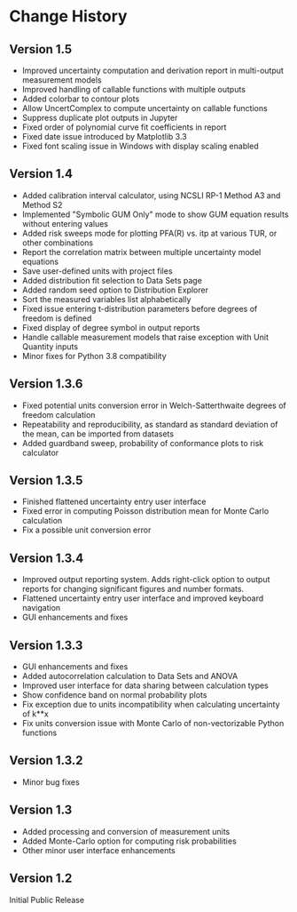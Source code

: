 # Change History

## Version 1.5

- Improved uncertainty computation and derivation report in multi-output measurement models
- Improved handling of callable functions with multiple outputs
- Added colorbar to contour plots
- Allow UncertComplex to compute uncertainty on callable functions
- Suppress duplicate plot outputs in Jupyter
- Fixed order of polynomial curve fit coefficients in report
- Fixed date issue introduced by Matplotlib 3.3
- Fixed font scaling issue in Windows with display scaling enabled



## Version 1.4

- Added calibration interval calculator, using NCSLI RP-1 Method A3 and Method S2
- Implemented "Symbolic GUM Only" mode to show GUM equation results without entering values
- Added risk sweeps mode for plotting PFA(R) vs. itp at various TUR, or other combinations
- Report the correlation matrix between multiple uncertainty model equations
- Save user-defined units with project files
- Added distribution fit selection to Data Sets page
- Added random seed option to Distribution Explorer
- Sort the measured variables list alphabetically
- Fixed issue entering t-distribution parameters before degrees of freedom is defined
- Fixed display of degree symbol in output reports
- Handle callable measurement models that raise exception with Unit Quantity inputs
- Minor fixes for Python 3.8 compatibility

## Version 1.3.6

- Fixed potential units conversion error in Welch-Satterthwaite degrees of freedom calculation
- Repeatability and reproducibility, as standard as standard deviation of the mean, can be imported from datasets
- Added guardband sweep, probability of conformance plots to risk calculator


## Version 1.3.5

- Finished flattened uncertainty entry user interface
- Fixed error in computing Poisson distribution mean for Monte Carlo calculation
- Fix a possible unit conversion error


## Version 1.3.4

- Improved output reporting system. Adds right-click option to output reports for changing significant figures and number formats.
- Flattened uncertainty entry user interface and improved keyboard navigation
- GUI enhancements and fixes


## Version 1.3.3

- GUI enhancements and fixes
- Added autocorrelation calculation to Data Sets and ANOVA
- Improved user interface for data sharing between calculation types
- Show confidence band on normal probability plots
- Fix exception due to units incompatibility when calculating uncertainty of k**x
- Fix units conversion issue with Monte Carlo of non-vectorizable Python functions


## Version 1.3.2
- Minor bug fixes


## Version 1.3

- Added processing and conversion of measurement units
- Added Monte-Carlo option for computing risk probabilities
- Other minor user interface enhancements


## Version 1.2

Initial Public Release

